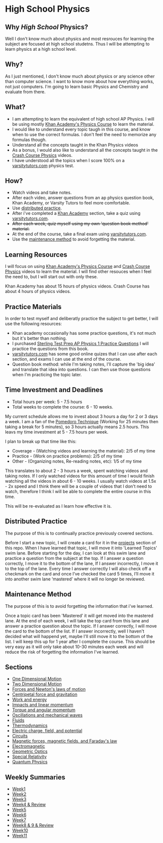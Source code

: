 # High School Physics

## Why *High School* Physics? 

Well I don't know much about physics and most resrouces for learning the subject are focused at high school studetns. Thus I will be attempting to learn physics at a high school level.

## Why?

As I just mentioned, I don't know much about physics or any science other than computer science. I want to know more about how everything works, not just computers. I'm going to learn basic Physics and Chemistry and evaluate from there.

## What?

* I am attempting to learn the equivalent of high school AP Physics. I will be using mostly [Khan Academy's Physics Course](https://www.khanacademy.org/science/physics) to learn the material.
* I would like to understand every topic taugh in this course, and know when to use the correct formulas. I don't feel the need to memorize any formulas though.
* Understand all the concepts taught in the Khan Physics videos
* As a bonus, I would also like to understand all the concepts taught in the [Crash Course Physics](https://www.youtube.com/watch?v=ZM8ECpBuQYE) videos.
* I have understood all the topics when I score 100% on a [varsitytutors.com](https://www.varsitytutors.com/high_school_physics-practice-tests) physics test.

## How?

* Watch videos and take notes. 
* After each video, answer questions from an ap physics question book, Khan Academy, or Varsity Tutors to feel more comfortable.
* Use [distributed practice](#distributed-practice).
* After i've completed a [Khan Academy](https://www.khanacademy.org/science/physics) section, take a quiz using [varsitytutors.com](https://www.varsitytutors.com/high_school_physics-practice-tests).
* ~~After each week, quiz myself using my own 'question book method' material.~~
* At the end of the course, take a final exam using [varsitytutors.com](https://www.varsitytutors.com/high_school_physics-practice-tests).
* Use the [maintenance method](#maintenance-method) to avoid forgetting the material.

## Learning Resources

I will focus on using [Khan Academy's Physics Course](https://www.khanacademy.org/science/physics) and [Crash Course Physics](https://www.youtube.com/watch?v=ZM8ECpBuQYE) videos to learn the material. I will find other resouces when I feel the need to, but I will start out with only these.

Khan Academy has about 15 hours of physics videos.
Crash Course has about 4 hours of physics videos.


## Practice Materials

In order to test myself and deliberatly practice the subject to get better, I will use the following resources:

* Khan academy occasionally has some practice questions, it's not much but it's better than nothing.
* I purchased [Sterling Test Prep AP Physics 1 Practice Questions](https://www.amazon.com/Sterling-Test-Physics-Practice-Questions/dp/1514215608/ref=pd_sbs_14_img_2?_encoding=UTF8&psc=1&refRID=9D3G54T50ZJTKCQBDXY8) I will practice the questions from this book. 
* [varsitytutors.com](https://www.varsitytutors.com/ap_physics_1-help) has some good online quizes that I can use after each section, and exams I can use at the end of the course.
* Question book method: while I'm taking notes, I'll capture the 'big idea' and translate that idea into questions. I can then use those questions when I'm practicing the topic later.

## Time Investment and Deadlines

* Total hours per week: 5 - 7.5 hours
* Total weeks to complete the course: 6 - 10 weeks.

My current schedule allows me to invest about 3 hours a day for 2 or 3 days a week. I am a fan of the [Pomedoro Technique](https://www.google.ca/url?sa=t&rct=j&q=&esrc=s&source=web&cd=1&ved=0ahUKEwimjoSqv8XRAhVL6GMKHaZAD5AQFggaMAA&url=https%3A%2F%2Fen.wikipedia.org%2Fwiki%2FPomodoro_Technique&usg=AFQjCNEcNK-woTV-MpzRR0ilVXA1DnbXxQ&bvm=bv.144224172,d.cGc) (Working for 25 minutes then taking a break for 5 minutes), so 3 hours actually means 2.5 hours. This leavs my time investment at 5 - 7.5 hours per week.

I plan to break up that time like this:

* Coverage - (Watching videos and learning the material): 2/5 of my time
* Practice - (Work on practice problems): 2/5 of my time
* Other - (Organizing notes, Re-reading notes, etc): 1/5 of my time

This translates to about 2 - 3 hours a week, spent watching videos and taking notes. If I only watched videos for this amount of time I would finish watching all the videos in about 6 - 10 weeks. I usually watch videos at 1.5x - 2x speed and I think there will be a couple of videos that I don't need to watch, therefore I think I will be able to complete the entire course in this time.

This will be re-evaluated as I learn how effective it is.

## Distributed Practice

The purpose of this is to continually practice previously covered sections.

Before I start a new topic, I will create a card for it in the [projects](https://github.com/meech-ward/Learning-Projects/projects/1) section of this repo. When I have learned that topic, I will move it into 'Learned Topics' swim lane. Before starting for the day, I can look at this swim lane and practice a question from the subject at the top. If I answer a question correctly, I move it to the bottom of the lane, If I answer incorrectly, I move it to the top of the lane. Every time I answer correctly I will also check off a checkmark on the card and once I’ve checked the card 5 times, I’ll move it into another swim lane ‘mastered’ where it will no longer be reviewed.


## Maintenance Method

The purpose of this is to avoid forgetting the information that i've learned.

Once a topic card has been 'Mastered' it will get moved into the mastered lane. At the end of each week, I will take the top card from this lane and answer a practice question about the topic. If I answer correctly, I will move the card to the bottom of the list. If I answer incorrectly, well I haven't decided what will happend yet, maybe I'll still move it to the bottom of the list. I will keep this up for 1 year after I complete the course. This should be very easy as it will only take about 10-30 minutes each week and will reduce the risk of forgetting the information I've learned.

## Sections

* [One Dimensional Motion](https://github.com/meech-ward/Learning-Projects/issues/1)
* [Two Dimensional Motion](https://github.com/meech-ward/Learning-Projects/issues/2)
* [Forces and Newton's laws of motion](https://github.com/meech-ward/Learning-Projects/issues/3)
* [Centripetal force and gravitation](https://github.com/meech-ward/Learning-Projects/issues/4)
* [Work and energy](https://github.com/meech-ward/Learning-Projects/issues/5)
* [Impacts and linear momentum](https://github.com/meech-ward/Learning-Projects/issues/7)
* [Torque and angular momentum](https://github.com/meech-ward/Learning-Projects/issues/8)
* [Oscillations and mechanical waves](https://github.com/meech-ward/Learning-Projects/issues/9)
* [Fluids](https://github.com/meech-ward/Learning-Projects/issues/10)
* [Thermodynamics](https://github.com/meech-ward/Learning-Projects/issues/11)
* [Electric charge, field, and potential](https://github.com/meech-ward/Learning-Projects/issues/12)
* [Circuits](https://github.com/meech-ward/Learning-Projects/issues/13)
* [Magnetic forces, magnetic fields, and Faraday's law](https://github.com/meech-ward/Learning-Projects/issues/14)
* [Electromagnetic](https://github.com/meech-ward/Learning-Projects/issues/15)
* [Geometric Optics](https://github.com/meech-ward/Learning-Projects/issues/16)
* [Special Relativity](https://github.com/meech-ward/Learning-Projects/issues/17)
* [Quantum Physics](https://github.com/meech-ward/Learning-Projects/issues/18)

## Weekly Summaries

* [Week1](https://github.com/meech-ward/Learning-Projects/blob/master/Courses/HighSchoolPhysics/Week1.md)
* [Week2](https://github.com/meech-ward/Learning-Projects/blob/master/Courses/HighSchoolPhysics/Week2.md)
* [Week3](https://github.com/meech-ward/Learning-Projects/blob/master/Courses/HighSchoolPhysics/Week3.md)
* [Week4 & Review](https://github.com/meech-ward/Learning-Projects/blob/master/Courses/HighSchoolPhysics/Week4-Review.md)
* [Week5](https://github.com/meech-ward/Learning-Projects/blob/master/Courses/HighSchoolPhysics/Week5.md)
* [Week6](https://github.com/meech-ward/Learning-Projects/blob/master/Courses/HighSchoolPhysics/Week6.md)
* [Week7](https://github.com/meech-ward/Learning-Projects/blob/master/Courses/HighSchoolPhysics/Week7.md)
* [Week8 & 9 & Review](https://github.com/meech-ward/Learning-Projects/blob/master/Courses/HighSchoolPhysics/Week8-9-Review.md)
* [Week10](https://github.com/meech-ward/Learning-Projects/blob/master/Courses/HighSchoolPhysics/Week10.md)
* [Week11](https://github.com/meech-ward/Learning-Projects/blob/master/Courses/HighSchoolPhysics/Week11.md)
